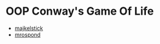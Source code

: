 # OOP Conway's Game Of Life

- [majkelstick](https://github.com/majkelstick)
- [mrospond](https://github.com/mrospond)
